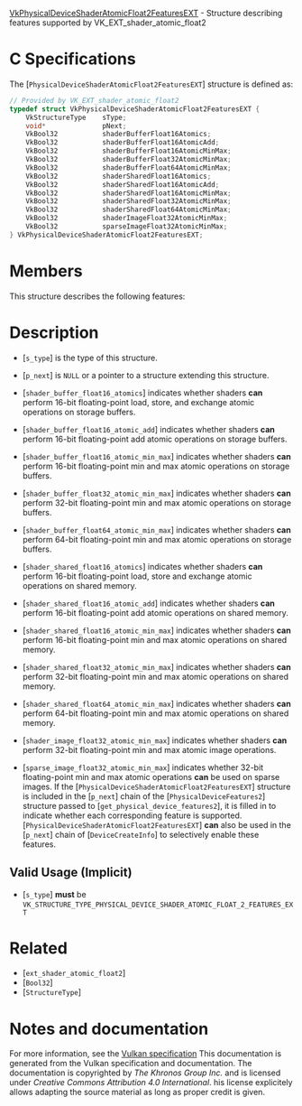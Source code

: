 [VkPhysicalDeviceShaderAtomicFloat2FeaturesEXT](https://www.khronos.org/registry/vulkan/specs/1.3-extensions/man/html/VkPhysicalDeviceShaderAtomicFloat2FeaturesEXT.html) - Structure describing features supported by VK_EXT_shader_atomic_float2

# C Specifications
The [`PhysicalDeviceShaderAtomicFloat2FeaturesEXT`] structure is defined
as:
```c
// Provided by VK_EXT_shader_atomic_float2
typedef struct VkPhysicalDeviceShaderAtomicFloat2FeaturesEXT {
    VkStructureType    sType;
    void*              pNext;
    VkBool32           shaderBufferFloat16Atomics;
    VkBool32           shaderBufferFloat16AtomicAdd;
    VkBool32           shaderBufferFloat16AtomicMinMax;
    VkBool32           shaderBufferFloat32AtomicMinMax;
    VkBool32           shaderBufferFloat64AtomicMinMax;
    VkBool32           shaderSharedFloat16Atomics;
    VkBool32           shaderSharedFloat16AtomicAdd;
    VkBool32           shaderSharedFloat16AtomicMinMax;
    VkBool32           shaderSharedFloat32AtomicMinMax;
    VkBool32           shaderSharedFloat64AtomicMinMax;
    VkBool32           shaderImageFloat32AtomicMinMax;
    VkBool32           sparseImageFloat32AtomicMinMax;
} VkPhysicalDeviceShaderAtomicFloat2FeaturesEXT;
```

# Members
This structure describes the following features:

# Description
- [`s_type`] is the type of this structure.
- [`p_next`] is `NULL` or a pointer to a structure extending this structure.

- [`shader_buffer_float16_atomics`] indicates whether shaders  **can**  perform 16-bit floating-point load, store, and exchange atomic operations on storage buffers.
- [`shader_buffer_float16_atomic_add`] indicates whether shaders  **can**  perform 16-bit floating-point add atomic operations on storage buffers.
- [`shader_buffer_float16_atomic_min_max`] indicates whether shaders  **can**  perform 16-bit floating-point min and max atomic operations on storage buffers.
- [`shader_buffer_float32_atomic_min_max`] indicates whether shaders  **can**  perform 32-bit floating-point min and max atomic operations on storage buffers.
- [`shader_buffer_float64_atomic_min_max`] indicates whether shaders  **can**  perform 64-bit floating-point min and max atomic operations on storage buffers.
- [`shader_shared_float16_atomics`] indicates whether shaders  **can**  perform 16-bit floating-point load, store and exchange atomic operations on shared memory.
- [`shader_shared_float16_atomic_add`] indicates whether shaders  **can**  perform 16-bit floating-point add atomic operations on shared memory.
- [`shader_shared_float16_atomic_min_max`] indicates whether shaders  **can**  perform 16-bit floating-point min and max atomic operations on shared memory.
- [`shader_shared_float32_atomic_min_max`] indicates whether shaders  **can**  perform 32-bit floating-point min and max atomic operations on shared memory.
- [`shader_shared_float64_atomic_min_max`] indicates whether shaders  **can**  perform 64-bit floating-point min and max atomic operations on shared memory.
- [`shader_image_float32_atomic_min_max`] indicates whether shaders  **can**  perform 32-bit floating-point min and max atomic image operations.
- [`sparse_image_float32_atomic_min_max`] indicates whether 32-bit floating-point min and max atomic operations  **can**  be used on sparse images.
If the [`PhysicalDeviceShaderAtomicFloat2FeaturesEXT`] structure is included in the [`p_next`] chain of the
[`PhysicalDeviceFeatures2`] structure passed to
[`get_physical_device_features2`], it is filled in to indicate whether each
corresponding feature is supported.
[`PhysicalDeviceShaderAtomicFloat2FeaturesEXT`] **can**  also be used in the [`p_next`] chain of
[`DeviceCreateInfo`] to selectively enable these features.
## Valid Usage (Implicit)
-  [`s_type`] **must**  be `VK_STRUCTURE_TYPE_PHYSICAL_DEVICE_SHADER_ATOMIC_FLOAT_2_FEATURES_EXT`

# Related
- [`ext_shader_atomic_float2`]
- [`Bool32`]
- [`StructureType`]

# Notes and documentation
For more information, see the [Vulkan specification](https://www.khronos.org/registry/vulkan/specs/1.3-extensions/html/vkspec.html)
This documentation is generated from the Vulkan specification and documentation.
The documentation is copyrighted by *The Khronos Group Inc.* and is licensed under *Creative Commons Attribution 4.0 International*.
his license explicitely allows adapting the source material as long as proper credit is given.
        